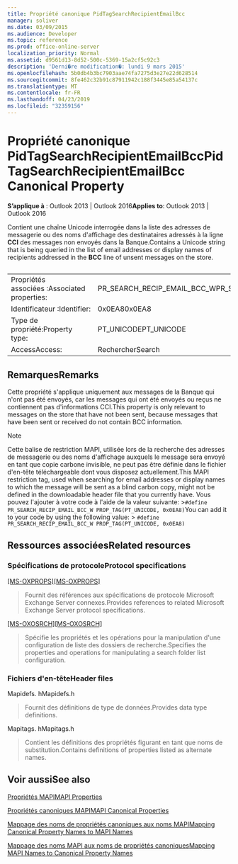 ```yaml
---
title: Propriété canonique PidTagSearchRecipientEmailBcc
manager: soliver
ms.date: 03/09/2015
ms.audience: Developer
ms.topic: reference
ms.prod: office-online-server
localization_priority: Normal
ms.assetid: d9561d13-8d52-500c-5369-15a2cf5c92c3
description: 'Derni�re modification�: lundi 9 mars 2015'
ms.openlocfilehash: 5b0db4b3bc7903aae74fa7275d3e27e22d628514
ms.sourcegitcommit: 8fe462c32b91c87911942c188f3445e85a54137c
ms.translationtype: MT
ms.contentlocale: fr-FR
ms.lasthandoff: 04/23/2019
ms.locfileid: "32359156"
---
```

# <a name="pidtagsearchrecipientemailbcc-canonical-property"></a><span data-ttu-id="7c1fe-103">Propriété canonique PidTagSearchRecipientEmailBcc</span><span class="sxs-lookup"><span data-stu-id="7c1fe-103">PidTagSearchRecipientEmailBcc Canonical Property</span></span>

  
  
<span data-ttu-id="7c1fe-104">**S’applique à** : Outlook 2013 | Outlook 2016</span><span class="sxs-lookup"><span data-stu-id="7c1fe-104">**Applies to**: Outlook 2013 | Outlook 2016</span></span> 
  
<span data-ttu-id="7c1fe-105">Contient une chaîne Unicode interrogée dans la liste des adresses de messagerie ou des noms d'affichage des destinataires adressés à la ligne **CCI** des messages non envoyés dans la Banque.</span><span class="sxs-lookup"><span data-stu-id="7c1fe-105">Contains a Unicode string that is being queried in the list of email addresses or display names of recipients addressed in the **BCC** line of unsent messages on the store.</span></span> 
  
## 

|||
|:-----|:-----|
|<span data-ttu-id="7c1fe-106">Propriétés associées :</span><span class="sxs-lookup"><span data-stu-id="7c1fe-106">Associated properties:</span></span>  <br/> |<span data-ttu-id="7c1fe-107">PR_SEARCH_RECIP_EMAIL_BCC_W</span><span class="sxs-lookup"><span data-stu-id="7c1fe-107">PR_SEARCH_RECIP_EMAIL_BCC_W</span></span>  <br/> |
|<span data-ttu-id="7c1fe-108">Identificateur :</span><span class="sxs-lookup"><span data-stu-id="7c1fe-108">Identifier:</span></span>  <br/> |<span data-ttu-id="7c1fe-109">0x0EA8</span><span class="sxs-lookup"><span data-stu-id="7c1fe-109">0x0EA8</span></span>  <br/> |
|<span data-ttu-id="7c1fe-110">Type de propriété:</span><span class="sxs-lookup"><span data-stu-id="7c1fe-110">Property type:</span></span>  <br/> |<span data-ttu-id="7c1fe-111">PT_UNICODE</span><span class="sxs-lookup"><span data-stu-id="7c1fe-111">PT_UNICODE</span></span>  <br/> |
|<span data-ttu-id="7c1fe-112">Access</span><span class="sxs-lookup"><span data-stu-id="7c1fe-112">Access:</span></span>  <br/> |<span data-ttu-id="7c1fe-113">Rechercher</span><span class="sxs-lookup"><span data-stu-id="7c1fe-113">Search</span></span>  <br/> |
   
## <a name="remarks"></a><span data-ttu-id="7c1fe-114">Remarques</span><span class="sxs-lookup"><span data-stu-id="7c1fe-114">Remarks</span></span>

<span data-ttu-id="7c1fe-115">Cette propriété s'applique uniquement aux messages de la Banque qui n'ont pas été envoyés, car les messages qui ont été envoyés ou reçus ne contiennent pas d'informations CCI.</span><span class="sxs-lookup"><span data-stu-id="7c1fe-115">This property is only relevant to messages on the store that have not been sent, because messages that have been sent or received do not contain BCC information.</span></span>
  
> [!NOTE]
> <span data-ttu-id="7c1fe-116">Cette balise de restriction MAPI, utilisée lors de la recherche des adresses de messagerie ou des noms d'affichage auxquels le message sera envoyé en tant que copie carbone invisible, ne peut pas être définie dans le fichier d'en-tête téléchargeable dont vous disposez actuellement.</span><span class="sxs-lookup"><span data-stu-id="7c1fe-116">This MAPI restriction tag, used when searching for email addresses or display names to which the message will be sent as a blind carbon copy, might not be defined in the downloadable header file that you currently have.</span></span> <span data-ttu-id="7c1fe-117">Vous pouvez l'ajouter à votre code à l'aide de la valeur suivante: >`#define PR_SEARCH_RECIP_EMAIL_BCC_W PROP_TAG(PT_UNICODE, 0x0EA8)`</span><span class="sxs-lookup"><span data-stu-id="7c1fe-117">You can add it to your code by using the following value: >  `#define PR_SEARCH_RECIP_EMAIL_BCC_W PROP_TAG(PT_UNICODE, 0x0EA8)`</span></span>
  
## <a name="related-resources"></a><span data-ttu-id="7c1fe-118">Ressources associées</span><span class="sxs-lookup"><span data-stu-id="7c1fe-118">Related resources</span></span>

### <a name="protocol-specifications"></a><span data-ttu-id="7c1fe-119">Spécifications de protocole</span><span class="sxs-lookup"><span data-stu-id="7c1fe-119">Protocol specifications</span></span>

<span data-ttu-id="7c1fe-120">[[MS-OXPROPS]](https://msdn.microsoft.com/library/f6ab1613-aefe-447d-a49c-18217230b148%28Office.15%29.aspx)</span><span class="sxs-lookup"><span data-stu-id="7c1fe-120">[[MS-OXPROPS]](https://msdn.microsoft.com/library/f6ab1613-aefe-447d-a49c-18217230b148%28Office.15%29.aspx)</span></span>
  
> <span data-ttu-id="7c1fe-121">Fournit des références aux spécifications de protocole Microsoft Exchange Server connexes.</span><span class="sxs-lookup"><span data-stu-id="7c1fe-121">Provides references to related Microsoft Exchange Server protocol specifications.</span></span>
    
<span data-ttu-id="7c1fe-122">[[MS-OXOSRCH]](https://msdn.microsoft.com/library/c72e49b8-78c7-4483-ad65-e46e9133673b%28Office.15%29.aspx)</span><span class="sxs-lookup"><span data-stu-id="7c1fe-122">[[MS-OXOSRCH]](https://msdn.microsoft.com/library/c72e49b8-78c7-4483-ad65-e46e9133673b%28Office.15%29.aspx)</span></span>
  
> <span data-ttu-id="7c1fe-123">Spécifie les propriétés et les opérations pour la manipulation d'une configuration de liste des dossiers de recherche.</span><span class="sxs-lookup"><span data-stu-id="7c1fe-123">Specifies the properties and operations for manipulating a search folder list configuration.</span></span>
    
### <a name="header-files"></a><span data-ttu-id="7c1fe-124">Fichiers d'en-tête</span><span class="sxs-lookup"><span data-stu-id="7c1fe-124">Header files</span></span>

<span data-ttu-id="7c1fe-125">Mapidefs. h</span><span class="sxs-lookup"><span data-stu-id="7c1fe-125">Mapidefs.h</span></span>
  
> <span data-ttu-id="7c1fe-126">Fournit des définitions de type de données.</span><span class="sxs-lookup"><span data-stu-id="7c1fe-126">Provides data type definitions.</span></span>
    
<span data-ttu-id="7c1fe-127">Mapitags. h</span><span class="sxs-lookup"><span data-stu-id="7c1fe-127">Mapitags.h</span></span>
  
> <span data-ttu-id="7c1fe-128">Contient les définitions des propriétés figurant en tant que noms de substitution.</span><span class="sxs-lookup"><span data-stu-id="7c1fe-128">Contains definitions of properties listed as alternate names.</span></span>
    
## <a name="see-also"></a><span data-ttu-id="7c1fe-129">Voir aussi</span><span class="sxs-lookup"><span data-stu-id="7c1fe-129">See also</span></span>



[<span data-ttu-id="7c1fe-130">Propriétés MAPI</span><span class="sxs-lookup"><span data-stu-id="7c1fe-130">MAPI Properties</span></span>](mapi-properties.md)
  
[<span data-ttu-id="7c1fe-131">Propriétés canoniques MAPI</span><span class="sxs-lookup"><span data-stu-id="7c1fe-131">MAPI Canonical Properties</span></span>](mapi-canonical-properties.md)
  
[<span data-ttu-id="7c1fe-132">Mappage des noms de propriétés canoniques aux noms MAPI</span><span class="sxs-lookup"><span data-stu-id="7c1fe-132">Mapping Canonical Property Names to MAPI Names</span></span>](mapping-canonical-property-names-to-mapi-names.md)
  
[<span data-ttu-id="7c1fe-133">Mappage des noms MAPI aux noms de propriétés canoniques</span><span class="sxs-lookup"><span data-stu-id="7c1fe-133">Mapping MAPI Names to Canonical Property Names</span></span>](mapping-mapi-names-to-canonical-property-names.md)

